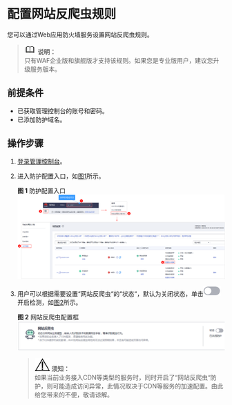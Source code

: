 # 配置网站反爬虫规则<a name="waf_01_0015"></a>

您可以通过Web应用防火墙服务设置网站反爬虫规则。

>![](public_sys-resources/icon-note.gif) **说明：**   
>只有WAF企业版和旗舰版才支持该规则。如果您是专业版用户，建议您升级服务版本。  

## 前提条件<a name="section2256777914731"></a>

-   已获取管理控制台的账号和密码。
-   已添加防护域名。

## 操作步骤<a name="section61533550183130"></a>

1.  [登录管理控制台](https://console.huaweicloud.com/?locale=zh-cn)。
2.  进入防护配置入口，如[图1](#waf_01_0008_fig089771664710)所示。

    **图 1**  防护配置入口<a name="waf_01_0008_fig089771664710"></a>  
    ![](figures/防护配置入口.png "防护配置入口")

3.  用户可以根据需要设置“网站反爬虫“的“状态“，默认为关闭状态，单击![](figures/icon-disable.png)开启检测，如[图2](#fig177217811514)所示。

    **图 2**  网站反爬虫配置框<a name="fig177217811514"></a>  
    ![](figures/网站反爬虫配置框.png "网站反爬虫配置框")

    >![](public_sys-resources/icon-notice.gif) **须知：**   
    >如果当前业务接入CDN等类型的服务时，同时开启了“网站反爬虫“防护，则可能造成访问异常，此情况取决于CDN等服务的加速配置。由此给您带来的不便，敬请谅解。  


